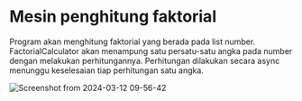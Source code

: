 # Mesin penghitung faktorial
Program akan menghitung faktorial yang berada pada list number. FactorialCalculator akan menampung satu persatu-satu angka pada number dengan melakukan perhitungannya. Perhitungan dilakukan secara async menunggu keselesaian tiap perhitungan satu angka.

![Screenshot from 2024-03-12 09-56-42](https://github.com/FITurnip/TP1PROVIS/assets/119851319/8650f6be-ce0d-4493-afb9-0bd658fb83a7)

